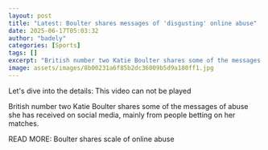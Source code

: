 ```yaml
---
layout: post
title: "Latest: Boulter shares messages of 'disgusting' online abuse"
date: 2025-06-17T05:03:32
author: "badely"
categories: [Sports]
tags: []
excerpt: "British number two Katie Boulter shares some of the messages of abuse she has received on social media."
image: assets/images/8b00231a6f85b2dc36009b5d9a180ff1.jpg
---
```


Let's dive into the details: This video can not be played

British number two Katie Boulter shares some of the messages of abuse she has received on social media, mainly from people betting on her matches.

READ MORE: Boulter shares scale of online abuse

